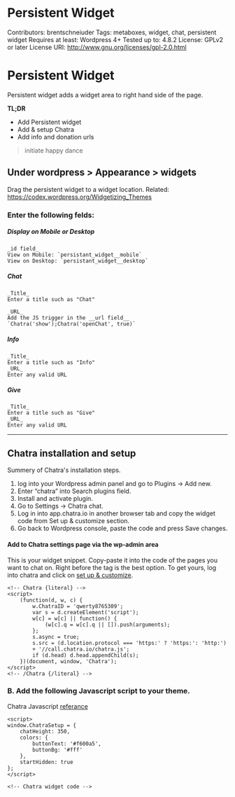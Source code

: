 # Persistent Widget


Contributors:      brentschneiuder
Tags:              metaboxes, widget, chat, persistent widget
Requires at least: Wordpress 4+
Tested up to:      4.8.2
License:           GPLv2 or later
License URI:       http://www.gnu.org/licenses/gpl-2.0.html

# Persistent Widget

Persistent widget adds a widget area to right hand side of the page.

__TL;DR__

- Add Persistent widget
- Add & setup Chatra
- Add info and donation urls
> initiate happy dance


## Under wordpress > Appearance > widgets
 
Drag the persistent widget to a widget location.
Related: https://codex.wordpress.org/Widgetizing_Themes

### Enter the following felds:

##### Display on Mobile or Desktop

    _id field_
    View on Mobile: `persistant_widget__mobile`
    View on Desktop: `persistant_widget__desktop`

##### Chat

    _Title_
    Enter a title such as "Chat"

    _URL_
    Add the JS trigger in the __url field__
    `Chatra('show');Chatra('openChat', true)`

##### Info

    _Title_
    Enter a title such as "Info"
    _URL_
    Enter any valid URL


##### Give

    _Title_
    Enter a title such as "Give"
    _URL_
    Enter any valid URL

---

## Chatra installation and setup

Summery of Chatra's installation steps.

1. log into your Wordpress admin panel and go to Plugins → Add new.
2. Enter “chatra” into Search plugins field.
3. Install and activate plugin.
4. Go to Settings → Chatra chat.
5. Log in into app.chatra.io in another browser tab and copy the widget code from Set up & customize section.
6. Go back to Wordpress console, paste the code and press Save changes.


#### Add to Chatra settings page via the wp-admin area
This is your widget snippet. Copy-paste it into the code of the pages you want to chat on. Right before the </head> tag is the best option.
To get yours, log into chatra and click on [set up & customize](https://app.chatra.io/settings/general).

```
<!-- Chatra {literal} -->
<script>
    (function(d, w, c) {
        w.ChatraID = 'qwerty8765309';
        var s = d.createElement('script');
        w[c] = w[c] || function() {
            (w[c].q = w[c].q || []).push(arguments);
        };
        s.async = true;
        s.src = (d.location.protocol === 'https:' ? 'https:': 'http:')
        + '//call.chatra.io/chatra.js';
        if (d.head) d.head.appendChild(s);
    })(document, window, 'Chatra');
</script>
<!-- /Chatra {/literal} -->
```


### B. Add the following Javascript script to your theme. 

Chatra Javascript [referance](https://chatra.io/help/api/#api-reference)
```
<script>
window.ChatraSetup = {
    chatHeight: 350,
    colors: {
        buttonText: '#f600a5',
        buttonBg: '#fff'
    },
    startHidden: true
};
</script>

<!-- Chatra widget code -->
```
